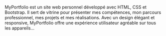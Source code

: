 MyPortfolio est un site web personnel développé avec HTML, CSS et Bootstrap. Il sert de vitrine pour présenter mes compétences, mon parcours professionnel, mes projets et mes réalisations. Avec un design élégant et responsive, MyPortfolio offre une expérience utilisateur agréable sur tous les appareils...
